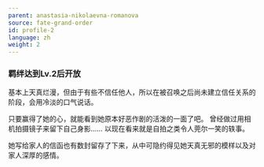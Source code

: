 ```yaml
---
parent: anastasia-nikolaevna-romanova
source: fate-grand-order
id: profile-2
language: zh
weight: 2
---
```


### 羁绊达到Lv.2后开放

基本上天真烂漫，但由于有些不信任他人，所以在被召唤之后尚未建立信任关系的阶段，会用冷淡的口气说话。

只要赢得了她的心，就能看到她原本好恶作剧的活泼的一面了吧。
曾经做过用相机拍摄镜子来留下自己身影……
以现在看来就是自拍之类令人莞尔一笑的轶事。

她写给家人的信函也有数封留存了下来，从中可隐约得见她天真无邪的模样以及对家人深厚的感情。
